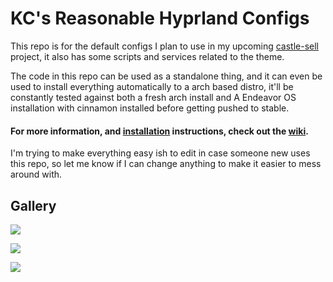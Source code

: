 # KC's Reasonable Hyprland Configs
This repo is for the default configs I plan to use in my upcoming [castle-sell](https://github.com/KCkingcollin/castle-shell) project, it also has some scripts and services related to the theme.

The code in this repo can be used as a standalone thing, and it can even be used to install everything automatically to a arch based distro, it'll be constantly tested against both a fresh arch install and A Endeavor OS installation with cinnamon installed before getting pushed to stable.

#### For more information, and [installation](https://github.com/KCkingcollin/kcs-reasonable-configs/wiki/Installation) instructions, check out the [wiki](https://github.com/KCkingcollin/kcs-reasonable-configs/wiki). 

I'm trying to make everything easy ish to edit in case someone new uses this repo, so let me know if I can change anything to make it easier to mess around with.

## Gallery

![](https://raw.githubusercontent.com/KCkingcollin/kcs-reasonable-configs/main/Preview-1.png)

![](https://raw.githubusercontent.com/KCkingcollin/kcs-reasonable-configs/main/Preview-2.png)

![](https://raw.githubusercontent.com/KCkingcollin/kcs-reasonable-configs/main/Preview-3.png)

